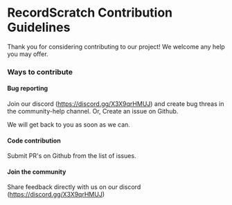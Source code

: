 # RecordScratch Contribution Guidelines

Thank you for considering contributing to our project! We welcome any help you may offer.

### Ways to contribute

#### Bug reporting

Join our discord (https://discord.gg/X3X9qrHMUJ) and create bug threas in the community-help channel. Or, Create an issue on Github.

We will get back to you as soon as we can.

#### Code contribution

Submit PR's on Github from the list of issues.

#### Join the community

Share feedback directly with us on our discord (https://discord.gg/X3X9qrHMUJ)
